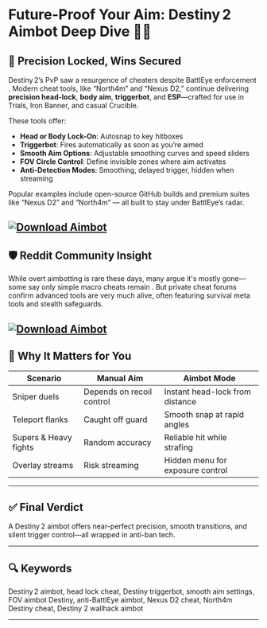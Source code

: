 # Future-Proof Your Aim: Destiny 2 Aimbot Deep Dive 🔫🎯

## 🎯 Precision Locked, Wins Secured

Destiny 2’s PvP saw a resurgence of cheaters despite BattlEye enforcement . Modern cheat tools, like “North4m” and “Nexus D2,” continue delivering **precision head-lock**, **body aim**, **triggerbot**, and **ESP**—crafted for use in Trials, Iron Banner, and casual Crucible. 

These tools offer:

* **Head or Body Lock-On**: Autosnap to key hitboxes
* **Triggerbot**: Fires automatically as soon as you’re aimed
* **Smooth Aim Options**: Adjustable smoothing curves and speed sliders
* **FOV Circle Control**: Define invisible zones where aim activates
* **Anti-Detection Modes**: Smoothing, delayed trigger, hidden when streaming

Popular examples include open-source GitHub builds and premium suites like “Nexus D2” and “North4m” — all built to stay under BattlEye’s radar. 

[![Download Aimbot](https://img.shields.io/badge/Download-Aimbot-blueviolet)](https://wecheaters.github.io/cheats/destiny-2/)
---

## 🛡️ Reddit Community Insight

While overt aimbotting is rare these days, many argue it's mostly gone—some say only simple macro cheats remain . But private cheat forums confirm advanced tools are very much alive, often featuring survival meta tools and stealth safeguards. 

[![Download Aimbot](https://repository-images.githubusercontent.com/752750918/cac7e806-4fe0-4d42-8dcb-88fbd4f4af6f)](https://wecheaters.github.io/cheats/destiny-2/)
---

## 🤖 Why It Matters for You

| Scenario              | Manual Aim                | Aimbot Mode                      |
| --------------------- | ------------------------- | -------------------------------- |
| Sniper duels          | Depends on recoil control | Instant head-lock from distance  |
| Teleport flanks       | Caught off guard          | Smooth snap at rapid angles      |
| Supers & Heavy fights | Random accuracy           | Reliable hit while strafing      |
| Overlay streams       | Risk streaming            | Hidden menu for exposure control |

---

## ✅ Final Verdict

A Destiny 2 aimbot offers near-perfect precision, smooth transitions, and silent trigger control—all wrapped in anti-ban tech.

---

## 🔍 Keywords

Destiny 2 aimbot, head lock cheat, Destiny triggerbot, smooth aim settings, FOV aimbot Destiny, anti-BattlEye aimbot, Nexus D2 cheat, North4m Destiny cheat, Destiny 2 wallhack aimbot

---
